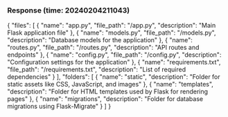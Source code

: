 ### Response (time: 20240204211043)

{
  "files": [
    {
      "name": "app.py",
      "file_path": "/app.py",
      "description": "Main Flask application file"
    },
    {
      "name": "models.py",
      "file_path": "/models.py",
      "description": "Database models for the application"
    },
    {
      "name": "routes.py",
      "file_path": "/routes.py",
      "description": "API routes and endpoints"
    },
    {
      "name": "config.py",
      "file_path": "/config.py",
      "description": "Configuration settings for the application"
    },
    {
      "name": "requirements.txt",
      "file_path": "/requirements.txt",
      "description": "List of required dependencies"
    }
  ],
  "folders": [
    {
      "name": "static",
      "description": "Folder for static assets like CSS, JavaScript, and images"
    },
    {
      "name": "templates",
      "description": "Folder for HTML templates used by Flask for rendering pages"
    },
    {
      "name": "migrations",
      "description": "Folder for database migrations using Flask-Migrate"
    }
  ]
}